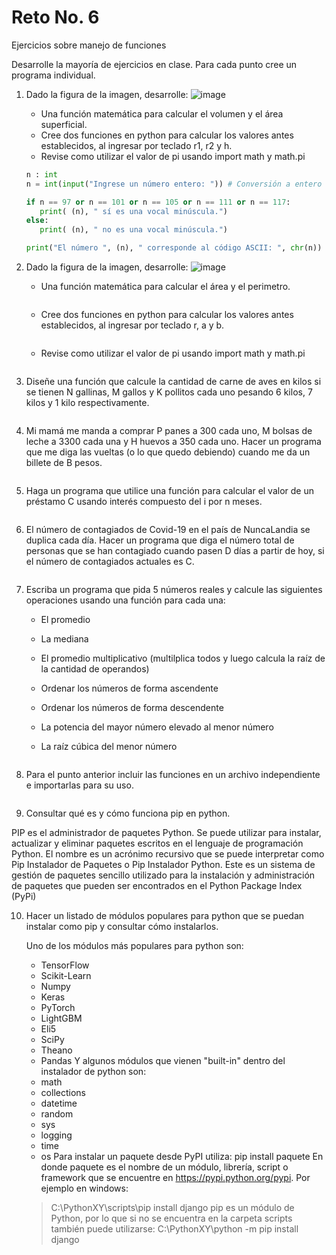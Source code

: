 # Reto No. 6
Ejercicios sobre manejo de funciones

Desarrolle la mayoría de ejercicios en clase. Para cada punto cree un programa individual. 

1. Dado la figura de la imagen, desarrolle:
![image](https://github.com/jeriosv/reto_6/assets/142249529/f5418875-8173-4f23-a42b-04087954dd4a)
 
   - Una función matemática para calcular el volumen y el área superficial.
   - Cree dos funciones en python para calcular los valores antes establecidos, al ingresar por teclado r1, r2 y h.
   - Revise como utilizar el valor de pi usando import math y math.pi
  
   ```python
   n : int 
   n = int(input("Ingrese un número entero: ")) # Conversión a entero

   if n == 97 or n == 101 or n == 105 or n == 111 or n == 117:
      print( (n), " sí es una vocal minúscula.")
   else:
      print( (n), " no es una vocal minúscula.")

   print("El número ", (n), " corresponde al código ASCII: ", chr(n))

   ```

2. Dado la figura de la imagen, desarrolle:
![image](https://github.com/jeriosv/reto_6/assets/142249529/7d67351e-e091-4f29-9308-afe5aae20b16)

   - Una función matemática para calcular el área y el perimetro.
     ```python
     ```
   - Cree dos funciones en python para calcular los valores antes establecidos, al ingresar por teclado r, a y b.
      ```python
     ```
   - Revise como utilizar el valor de pi usando import math y math.pi
     ```python
     ```

3. Diseñe una función que calcule la cantidad de carne de aves en kilos si se tienen N gallinas, M gallos y K pollitos cada uno pesando 6 kilos, 7 kilos y 1 kilo respectivamente.
   
    ```python
     ```

4. Mi mamá me manda a comprar P panes a 300 cada uno, M bolsas de leche a 3300 cada una y H huevos a 350 cada uno. Hacer un programa que me diga las vueltas (o lo que quedo debiendo) cuando me da un billete de B pesos.
   
    ```python
     ```

5. Haga un programa que utilice una función para calcular el valor de un préstamo C usando interés compuesto del i por n meses.
   
    ```python
     ```

6. El número de contagiados de Covid-19 en el país de NuncaLandia se duplica cada día. Hacer un programa que diga el número total de personas que se han contagiado cuando pasen D días a partir de hoy, si el número de contagiados actuales es C.

     ```python
     ```

7. Escriba un programa que pida 5 números reales y calcule las siguientes operaciones usando una función para cada una:

   - El promedio
   - La mediana
   - El promedio multiplicativo (multilplica todos y luego calcula la raíz de la cantidad de operandos)
   - Ordenar los números de forma ascendente
   - Ordenar los números de forma descendente
   - La potencia del mayor número elevado al menor número
   - La raíz cúbica del menor número
  
      ```python
     ```

8. Para el punto anterior incluir las funciones en un archivo independiente e importarlas para su uso.

    ```python
     ```

9. Consultar qué es y cómo funciona pip en python.

  PIP es el administrador de paquetes Python. Se puede utilizar para instalar, actualizar y eliminar paquetes escritos en el lenguaje de programación Python.
  El nombre es un acrónimo recursivo que se puede interpretar como Pip Instalador de Paquetes o Pip Instalador Python. Este es un sistema de gestión de paquetes 
  sencillo utilizado para la instalación y administración de paquetes que pueden ser encontrados en el Python Package Index (PyPi)

10. Hacer un listado de módulos populares para python que se puedan instalar como pip y consultar cómo instalarlos.

    Uno de los módulos más populares para python son:
     - TensorFlow
     - Scikit-Learn
     - Numpy
     - Keras
     - PyTorch
     - LightGBM
     - Eli5
     - SciPy
     - Theano
     - Pandas
    Y algunos módulos que vienen "built-in" dentro del instalador de python son:
     - math
     - collections
     - datetime
     - random
     - sys
     - logging
     - time
     - os
    Para instalar un paquete desde PyPI utiliza:
      pip install paquete
     En donde paquete es el nombre de un módulo, librería, script o framework que se encuentre en https://pypi.python.org/pypi.
     Por ejemplo en windows:
      > C:\PythonXY\scripts\pip install django
     pip es un módulo de Python, por lo que si no se encuentra en la carpeta scripts también puede utilizarse:
      > C:\PythonXY\python -m pip install django



